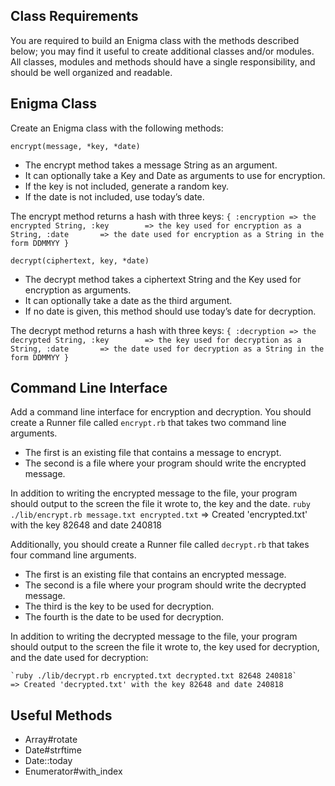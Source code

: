 ## Class Requirements
You are required to build an Enigma class with the methods described below; you may find it useful to create additional classes and/or modules. All classes, modules and methods should have a single responsibility, and should be well organized and readable.


## Enigma Class
Create an Enigma class with the following methods:

`encrypt(message, *key, *date)`
- The encrypt method takes a message String as an argument.
- It can optionally take a Key and Date as arguments to use for encryption.
- If the key is not included, generate a random key.
- If the date is not included, use today’s date.

The encrypt method returns a hash with three keys:
  `{ :encryption => the encrypted String,
     :key        => the key used for encryption as a String,
     :date       => the date used for encryption as a String in the form DDMMYY }`

`decrypt(ciphertext, key, *date)`
- The decrypt method takes a ciphertext String and the Key used for encryption as arguments.
- It can optionally take a date as the third argument.
- If no date is given, this method should use today’s date for decryption.

The decrypt method returns a hash with three keys:
  `{ :decryption => the decrypted String,
     :key        => the key used for decryption as a String,
     :date       => the date used for decryption as a String in the form DDMMYY }`


## Command Line Interface
Add a command line interface for encryption and decryption. You should create a Runner file called `encrypt.rb` that takes two command line arguments.
  - The first is an existing file that contains a message to encrypt.
  - The second is a file where your program should write the encrypted message.

In addition to writing the encrypted message to the file, your program should output to the screen the file it wrote to, the key and the date.
    `ruby ./lib/encrypt.rb message.txt encrypted.txt`
    => Created 'encrypted.txt' with the key 82648 and date 240818

Additionally, you should create a Runner file called `decrypt.rb` that takes four command line arguments.
  - The first is an existing file that contains an encrypted message.
  - The second is a file where your program should write the decrypted message.
  - The third is the key to be used for decryption.
  - The fourth is the date to be used for decryption.

In addition to writing the decrypted message to the file, your program should output to the screen the file it wrote to, the key used for decryption, and the date used for decryption:

    `ruby ./lib/decrypt.rb encrypted.txt decrypted.txt 82648 240818`
    => Created 'decrypted.txt' with the key 82648 and date 240818


## Useful Methods
- Array#rotate
- Date#strftime
- Date::today
- Enumerator#with_index
